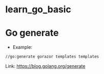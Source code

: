 # learn_go_basic

# Go generate

- Example:

```
//go:generate gorazor templates templates
```
Link: https://blog.golang.org/generate
